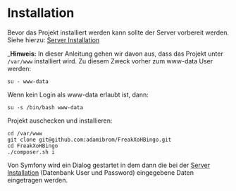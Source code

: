 # Installation

Bevor das Projekt installiert werden kann sollte der Server vorbereit werden. Siehe hierzu: [Server Installation](SERVER.md)

_**Hinweis:** In dieser Anleitung gehen wir davon aus, dass das Projekt unter ```/var/www``` installiert wird. Zu diesem Zweck vorher zum www-data User werden:

    su - www-data

Wenn kein Login als www-data erlaubt ist, dann:

    su -s /bin/bash www-data
    
Projekt auschecken und installieren:

    cd /var/www
    git clone git@github.com:adamibrom/FreakXoHBingo.git
    cd FreakXoHBingo
    ./composer.sh i

Von Symfony wird ein Dialog gestartet in dem dann die bei der [Server Installation](SERVER.md) (Datenbank User und Password) eingegebene Daten eingetragen werden.
